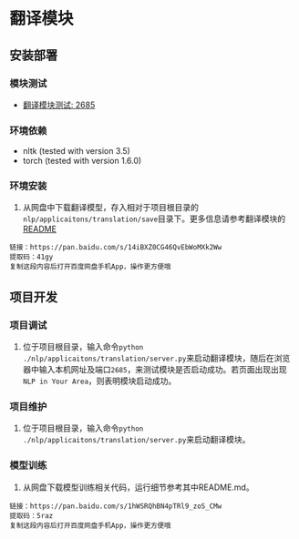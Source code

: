# 翻译模块

## 安装部署

### 模块测试
- [翻译模块测试: 2685](http://101.124.42.4:2685)

### 环境依赖
- nltk (tested with version 3.5)
- torch (tested with version 1.6.0)

### 环境安装
1. 从网盘中下载翻译模型，存入相对于项目根目录的`nlp/applicaitons/translation/save`目录下。更多信息请参考翻译模块的[README](./nlp/applicaitons/translation/README.md)
```
链接：https://pan.baidu.com/s/14iBXZ0CG46QvEbWoMXk2Ww 
提取码：41gy 
复制这段内容后打开百度网盘手机App，操作更方便哦
```

## 项目开发

### 项目调试
1. 位于项目根目录，输入命令`python ./nlp/applicaitons/translation/server.py`来启动翻译模块，随后在浏览器中输入本机网址及端口`2685`，来测试模块是否启动成功。若页面出现出现`NLP in Your Area`，则表明模块启动成功。

### 项目维护
1. 位于项目根目录，输入命令`python ./nlp/applicaitons/translation/server.py`来启动翻译模块。

### 模型训练
1. 从网盘下载模型训练相关代码，运行细节参考其中README.md。
```
链接：https://pan.baidu.com/s/1hWSRQhBN4pTRl9_zoS_CMw 
提取码：5raz 
复制这段内容后打开百度网盘手机App，操作更方便哦
```
